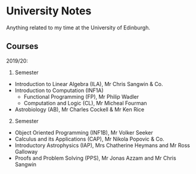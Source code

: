 # University Notes

Anything related to my time at the University of Edinburgh.

## Courses

2019/20:
1. Semester
  - Introduction to Linear Algebra (ILA), Mr Chris Sangwin & Co.
  - Introduction to Computation (INF1A)
     - Functional Programming (FP), Mr Philip Wadler
     - Computation and Logic (CL), Mr Micheal Fourman
  - Astrobiology (AB), Mr Charles Cockell & Mr Ken Rice
2. Semester
  - Object Oriented Programming (INF1B), Mr Volker Seeker
  - Calculus and its Applications (CAP), Mr Nikola Popovic & Co.
  - Introductory Astrophysics (IAP), Mrs Chatherine Heymans and Mr Ross Galloway 
  - Proofs and Problem Solving (PPS), Mr Jonas Azzam and Mr Chris Sangwin
